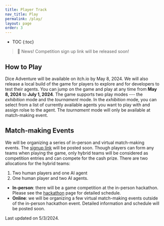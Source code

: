 ```yaml
---
title: Player Track
nav_title: Play
permalink: /play/
layout: page
order: 3
---
```


* TOC
{:toc}

> 📢 News!
> Competition sign up link will be released soon!

## How to Play
Dice Adventure will be available on itch.io by May 8, 2024. We will also release a local build of the game for players to explore and for developers to test their agents. You can jump on the game and play at any time from **May 8, 2024** to **July 1, 2024**. The game supports two play modes --- the *exhibition* mode and the *tournament* mode. In the *exhibition* mode, you can select from a list of currently available agents you want to play with and assign rolse to the agent. The *tournament* mode will only be available at match-making event.

<!-- exhibition mode -->
<!-- tournament mode -->

## Match-making Events

<!-- signup link for competitions -->
We will be organizing a series of in-person and virtual match-making events. The [signup link]() will be posted soon. Though players can form any teams when playing the game, only hybrid teams will be considered as competition entries and can compete for the cash prize. There are two allocations for the hybrid teams: 
1. Two human players and one AI agent
2. One human player and two AI agents.

- **In-person**: there will be a game competition at the in-person hackathon. Please see the [hackathon](/hackathon/) page for detailed schedule. 
- **Online**: we will be organizing a few virtual match-making events outside of the in-person hackathon event. Detailed information and schedule will be posted soon.

Last updated on 5/3/2024.